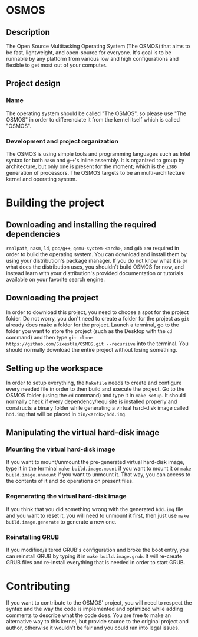 # OSMOS
## Description
The Open Source Multitasking Operating System (The OSMOS) that aims to be fast, lightweight, and open-source for everyone. It's goal is to be runnable by any platform from various low and high configurations and flexible to get most out of your computer.

## Project design
### Name
The operating system should be called "The OSMOS", so please use "The OSMOS" in order to differenciate it from the kernel itself which is called "OSMOS".

### Development and project organization
The OSMOS is using simple tools and programming languages such as Intel syntax for both `nasm` and `g++`'s inline assembly. It is organized to group by architecture, but only one is present for the moment; which is the `i386` generation of processors. The OSMOS targets to be an multi-architecture kernel and operating system.

# Building the project
## Downloading and installing the required dependencies
`realpath`, `nasm`, `ld`, `gcc/g++`, `qemu-system-<arch>`, and `gdb` are required in order to build the operating system. You can download and install them by using your distribution's package manager. If you do not know what it is or what does the distribution uses, you shouldn't build OSMOS for now, and instead learn with your distribution's provided documentation or tutorials available on your favorite search engine.

## Downloading the project
In order to download this project, you need to choose a spot for the project folder. Do not worry, you don't need to create a folder for the project as `git` already does make a folder for the project. Launch a terminal, go to the folder you want to store the project (such as the Desktop with the `cd` command) and then type `git clone https://github.com/Sixestla/OSMOS.git --recursive` into the terminal. You should normally download the entire project without losing something.

## Setting up the workspace
In order to setup everything, the `Makefile` needs to create and configure every needed file in order to then build and execute the project. Go to the OSMOS folder (using the `cd` command) and type it in `make setup`. It should normally check if every dependency/requisite is installed properly and constructs a binary folder while generating a virtual hard-disk image called `hdd.img` that will be placed in `bin/<arch>/hdd.img`.

## Manipulating the virtual hard-disk image
### Mounting the virtual hard-disk image
If you want to mount/unmount the pre-generated virtual hard-disk image, type it in the terminal `make build.image.mount` if you want to mount it or `make build.image.unmount` if you want to unmount it. That way, you can access to the contents of it and do operations on present files.

### Regenerating the virtual hard-disk image
If you think that you did something wrong with the generated `hdd.img` file and you want to reset it, you will need to unmount it first, then just use `make build.image.generate` to generate a new one.

### Reinstalling GRUB
If you modified/altered GRUB's configuration and broke the boot entry, you can reinstall GRUB by typing it in `make build.image.grub`. It will re-create GRUB files and re-install everything that is needed in order to start GRUB.

# Contributing
If you want to contribute to the OSMOS' project, you will need to respect the syntax and the way the code is implemented and optimized while adding comments to describe what the code does. You are free to make an alternative way to this kernel, but provide source to the original project and author, otherwise it wouldn't be fair and you could ran into legal issues.
